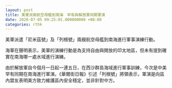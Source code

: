 ```yaml
---
layout: post
title: 美軍派兩航空母艦到南海　罕有與解放軍同期軍演
date: 2020-07-05 09:25:01.000000000 +08:00
categories: rthk
---
```


美軍派遣「尼米茲號」及「列根號」兩艘航空母艦到南海進行軍事演練行動。

海軍在聲明表示，美軍的演練行動是為支持自由與開放的印太地區，但未有提到確實在南海哪一處水域進行演練。

由於解放軍自今個月一日起一連五日，在西沙群島海域進行軍事訓練，今次是中美罕有同期在南海進行軍演。《華爾街日報》引述「列根號」將領表示，軍演是向區內盟友表明美方致力維護區內安全穩定，並非針對中方。
